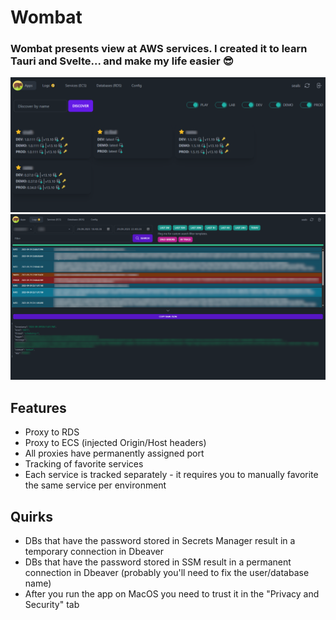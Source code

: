 # Wombat

### Wombat presents view at AWS services. I created it to learn Tauri and Svelte... and make my life easier 😎

![Wombat home](https://github.com/dwilkolek/wombat/blob/main/docs/wombat-home.png?raw=true)
![Wombat logs](https://github.com/dwilkolek/wombat/blob/main/docs/wombat-logs.png?raw=true)
## Features

- Proxy to RDS
- Proxy to ECS (injected Origin/Host headers)
- All proxies have permanently assigned port
- Tracking of favorite services
- Each service is tracked separately - it requires you to manually favorite the same service per environment

## Quirks

- DBs that have the password stored in Secrets Manager result in a temporary connection in Dbeaver
- DBs that have the password stored in SSM result in a permanent connection in Dbeaver (probably you'll need to fix the user/database name)
- After you run the app on MacOS you need to trust it in the "Privacy and Security" tab
